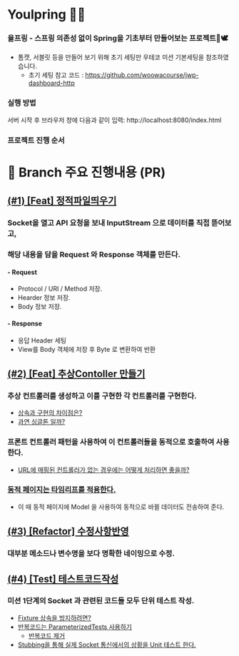 # Youlpring 🌻🐝
### 율프링 - 스프링 의존성 없이 Spring을 기초부터 만들어보는 프로젝트🪺🕊

* 톰캣, 서블릿 등을 만들어 보기 위해 초기 세팅만 우테코 미션 기본세팅을 참조하였습니다.  
  - 초기 세팅 참고 코드 : https://github.com/woowacourse/jwp-dashboard-http

### 실행 방법  
서버 시작 후 브라우저 창에 다음과 같이 입력: http://localhost:8080/index.html

### 프로젝트 진행 순서


# 🌈 Branch 주요 진행내용 (PR)
## [(#1) [Feat] 정적파일띄우기](https://github.com/beatmeJY/Youlpring/pull/1)
### Socket을 열고 API 요청을 보내 InputStream 으로 데이터를 직접 뜯어보고, 
### 해당 내용을 담을 Request 와 Response 객체를 만든다.
#### - Request
 * Protocol / URI / Method 저장.
 * Hearder 정보 저장.
 * Body 정보 저장.
#### - Response
 * 응답 Header 세팅
 * View를 Body 객체에 저장 후 Byte 로 변환하여 반환 

## [(#2) [Feat] 추상Contoller 만들기](https://github.com/beatmeJY/Youlpring/pull/2)
### 추상 컨트롤러를 생성하고 이를 구현한 각 컨트롤러를 구현한다.
 - [상속과 구현의 차이점은?](https://github.com/beatmeJY/Youlpring/pull/2#discussion_r1443098448)
 - [과연 싱글톤 일까?](https://github.com/beatmeJY/Youlpring/pull/2#discussion_r1443093289) 
### 프론트 컨트롤러 패턴을 사용하여 이 컨트롤러들을 동적으로 호출하여 사용한다.
- [URL에 매핑된 컨트롤러가 없는 경우에는 어떻게 처리하면 좋을까?](https://github.com/beatmeJY/Youlpring/pull/2#discussion_r1443096258)
### [동적 페이지는 타임리프를 적용한다.](https://github.com/beatmeJY/Youlpring/pull/2/commits/0ce717690830d1e3437065eebc8a289ada14d748)
- 이 때 동적 페이지에 Model 을 사용하여 동적으로 바뀔 데이터도 전송하여 준다.

## [(#3) [Refactor] 수정사항반영](https://github.com/beatmeJY/Youlpring/pull/3)
### 대부분 메소드나 변수명을 보다 명확한 네이밍으로 수정.

## [(#4) [Test] 테스트코드작성](https://github.com/beatmeJY/Youlpring/pull/4)
### 미션 1단계의 Socket 과 관련된 코드들 모두 단위 테스트 작성.
 - [Fixture 상속을 방지하려면?](https://github.com/beatmeJY/Youlpring/pull/4#discussion_r1531506869)
 - [반복코드는 ParameterizedTests 사용하기](https://github.com/beatmeJY/Youlpring/pull/4#discussion_r1531526117)
   - [반복코드 제거](https://github.com/beatmeJY/Youlpring/pull/4/commits/0372c7f45a94985b8d4475959417bfc39d7b9b21)
 - [Stubbing을 통해 실제 Socket 통신에서의 상황을 Unit 테스트 한다.](https://github.com/beatmeJY/Youlpring/blob/01990e31e7ae81b659e7410bee3cbe6a2ba9f035/src/test/java/com/youlpring/tomcat/apache/coyote/http11/request/HttpRequestTest.java#L64)
